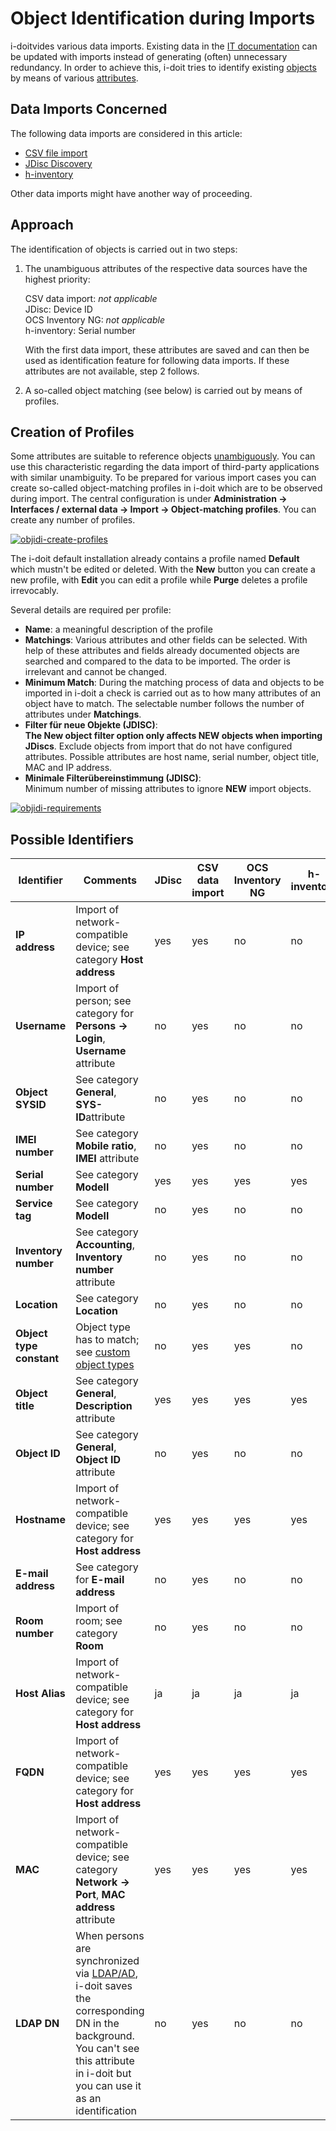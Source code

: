 # Object Identification during Imports

i-doitvides various data imports. Existing data in the [IT documentation](../glossary.md) can be updated with imports instead of generating (often) unnecessary redundancy. In order to achieve this, i-doit tries to identify existing [objects](../basics/structure-of-the-it-documentation.md) by means of various [attributes](../basics/structure-of-the-it-documentation.md).

## Data Imports Concerned

The following data imports are considered in this article:

*   [CSV file import](./csv-data-import/index.md)
*   [JDisc Discovery](jdisc/index.md)
*   [h-inventory](h-inventory.md)

Other data imports might have another way of proceeding.

## Approach

The identification of objects is carried out in two steps:

1. The unambiguous attributes of the respective data sources have the highest priority:

    CSV data import: _not applicable_<br>
    JDisc: Device ID<br>
    OCS Inventory NG: _not applicable_<br>
    h-inventory: Serial number<br>

    With the first data import, these attributes are saved and can then be used as identification feature for following data imports. If these attributes are not available, step 2 follows.

2. A so-called object matching (see below) is carried out by means of profiles.

## Creation of Profiles

Some attributes are suitable to reference objects [unambiguously](../basics/unique-references.md). You can use this characteristic regarding the data import of third-party applications with similar unambiguity. To be prepared for various import cases you can create so-called object-matching profiles in i-doit which are to be observed during import. The central configuration is under **Administration → Interfaces / external data → Import → Object-matching profiles**. You can create any number of profiles.

[![objidi-create-profiles](../assets/images/en/consolidate-data/object-identification-during-imports/1-oidi.png)](../assets/images/en/consolidate-data/object-identification-during-imports/1-oidi.png)

The i-doit default installation already contains a profile named **Default** which mustn't be edited or deleted. With the **New** button you can create a new profile, with **Edit** you can edit a profile while **Purge** deletes a profile irrevocably.

Several details are required per profile:

*   **Name**: a meaningful description of the profile
*   **Matchings**: Various attributes and other fields can be selected. With help of these attributes and fields already documented objects are searched and compared to the data to be imported. The order is irrelevant and cannot be changed.
*   **Minimum Match**: During the matching process of data and objects to be imported in i-doit a check is carried out as to how many attributes of an object have to match. The selectable number follows the number of attributes under **Matchings**.
*   **Filter für neue Objekte (JDISC)**:<br>**The New object filter option only affects NEW objects when importing JDiscs**. Exclude objects from import that do not have configured attributes. Possible attributes are host name, serial number, object title, MAC and IP address.
*   **Minimale Filterübereinstimmung (JDISC)**:<br>Minimum number of missing attributes to ignore **NEW** import objects.

[![objidi-requirements](../assets/images/en/consolidate-data/object-identification-during-imports/2-oidi.png)](../assets/images/en/consolidate-data/object-identification-during-imports/2-oidi.png)

## Possible Identifiers

| Identifier               | Comments                                                                                                                                                                                                                                        | JDisc | CSV data import | OCS Inventory NG | h-inventory |
| ------------------------ | ----------------------------------------------------------------------------------------------------------------------------------------------------------------------------------------------------------------------------------------------- | ----- | --------------- | ---------------- | ----------- |
| **IP address**           | Import of network-compatible device; see category **Host address**                                                                                                                                                                              | yes   | yes             | no               | no          |
| **Username**             | Import of person; see category for **Persons → Login**, **Username** attribute                                                                                                                                                                  | no    | yes             | no               | no          |
| **Object SYSID**         | See category **General**, **SYS-ID**attribute                                                                                                                                                                                                   | no    | yes             | no               | no          |
| **IMEI number**          | See category **Mobile ratio**, **IMEI** attribute                                                                                                                                                                                               | no    | yes             | no               | no          |
| **Serial number**        | See category **Modell**                                                                                                                                                                                                                         | yes   | yes             | yes              | yes         |
| **Service tag**          | See category **Modell**                                                                                                                                                                                                                         | no    | yes             | no               | no          |
| **Inventory number**     | See category **Accounting**, **Inventory number** attribute                                                                                                                                                                                     | no    | yes             | no               | no          |
| **Location**             | See category **Location**                                                                                                                                                                                                                       | no    | yes             | no               | no          |
| **Object type constant** | Object type has to match; see [custom object types](../basics/custom-object-types.md)                                                                                                                                                           | no    | yes             | yes              | no          |
| **Object title**         | See category **General**, **Description** attribute                                                                                                                                                                                             | yes   | yes             | yes              | yes         |
| **Object ID**            | See category **General**, **Object ID** attribute                                                                                                                                                                                               | no    | yes             | no               | no          |
| **Hostname**             | Import of network-compatible device; see category for **Host address**                                                                                                                                                                          | yes   | yes             | yes              | yes         |
| **E-mail address**       | See category for **E-mail address**                                                                                                                                                                                                             | no    | yes             | no               | no          |
| **Room number**          | Import of room; see category **Room**                                                                                                                                                                                                           | no    | yes             | no               | no          |
| **Host Alias**           | Import of network-compatible device; see category for **Host address**                                                                                                                                                                          | ja    | ja              | ja               | ja          |
| **FQDN**                 | Import of network-compatible device; see category for **Host address**                                                                                                                                                                          | yes   | yes             | yes              | yes         |
| **MAC**                  | Import of network-compatible device; see category **Network → Port**,  **MAC address** attribute                                                                                                                                                | yes   | yes             | yes              | yes         |
| **LDAP DN**              | When persons are synchronized via [LDAP/AD](../user-authentication-and-management/ldap-directory/index.md), i-doit saves the corresponding DN in the background. You can't see this attribute in i-doit but you can use it as an identification | no    | yes             | no               | no          |
